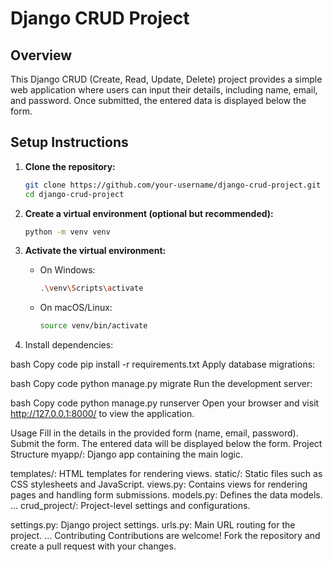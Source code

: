 # Django CRUD Project

## Overview

This Django CRUD (Create, Read, Update, Delete) project provides a simple web application where users can input their details, including name, email, and password. Once submitted, the entered data is displayed below the form.

## Setup Instructions

1. **Clone the repository:**

   ```bash
   git clone https://github.com/your-username/django-crud-project.git
   cd django-crud-project

2. **Create a virtual environment (optional but recommended):**
    
    ```bash
    python -m venv venv

3. **Activate the virtual environment:**

    * On Windows:

        ```bash
        .\venv\Scripts\activate


    * On macOS/Linux:

        ```bash
        source venv/bin/activate

4. Install dependencies:

bash
Copy code
pip install -r requirements.txt
Apply database migrations:

bash
Copy code
python manage.py migrate
Run the development server:

bash
Copy code
python manage.py runserver
Open your browser and visit http://127.0.0.1:8000/ to view the application.

Usage
Fill in the details in the provided form (name, email, password).
Submit the form.
The entered data will be displayed below the form.
Project Structure
myapp/: Django app containing the main logic.

templates/: HTML templates for rendering views.
static/: Static files such as CSS stylesheets and JavaScript.
views.py: Contains views for rendering pages and handling form submissions.
models.py: Defines the data models.
...
crud_project/: Project-level settings and configurations.

settings.py: Django project settings.
urls.py: Main URL routing for the project.
...
Contributing
Contributions are welcome! Fork the repository and create a pull request with your changes.
